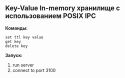 ## Key-Value In-memory хранилище с использованием POSIX IPC

**Команды:**

```
set ttl key value
get key
delete key
```

**Запуск:**

1.  run server
2.  connect to port 3100

